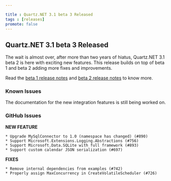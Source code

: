 ```yaml
---

title : Quartz.NET 3.1 beta 3 Released
tags : [releases]
promote: false
---
```


## Quartz.NET 3.1 beta 3 Released

The wait is almost over, after more than two years of hiatus, Quartz.NET 3.1 beta 2 is here with exciting new features.
This release builds on top of beta 1 and beta 2 adding more fixes and improvements.

Read the [beta 1 release notes](/2020/07/08/quartznet-3-1-beta-1-released/) and [beta 2 release notes](/2020/07/14/quartznet-3-1-beta-2-released/) to know more.

### Known Issues

The documentation for the new integration features is still being worked on.

### GitHub Issues

__NEW FEATURE__

    * Upgrade MySqlConnector to 1.0 (namespace has changed) (#890)
    * Support Microsoft.Extensions.Logging.Abstractions (#756)
    * Support Microsoft.Data.SQLite with full framework (#893)
    * Support custom calendar JSON serialization (#697)

__FIXES__

    * Remove internal dependencies from examples (#742)
    * Properly assign MaxConcurrency in CreateVolatileScheduler (#726)  

<Download />
